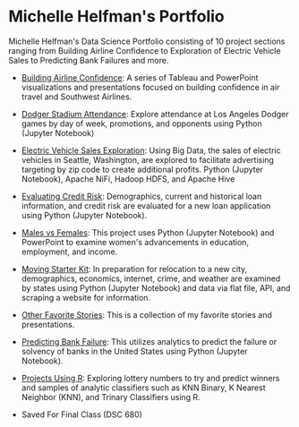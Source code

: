 <link rel="stylesheet" href="/assets/css/main.css">

# Michelle Helfman's Portfolio
Michelle Helfman's Data Science Portfolio consisting of 10 project sections ranging from Building Airline Confidence to Exploration of Electric Vehicle Sales to Predicting Bank Failures and more.

<div class="group">

*	[Building Airline Confidence](Building-Airline-Confidence/README.md):  A series of Tableau and PowerPoint visualizations and presentations focused on building confidence in air travel and Southwest Airlines.

*	[Dodger Stadium Attendance](Dodger-Stadium-Attendance/README.md):  Explore attendance at Los Angeles Dodger games by day of week, promotions, and opponents using Python (Jupyter Notebook)

*	[Electric Vehicle Sales Exploration](Electric-Vehicle-Sales-Exploration/README.md):  Using Big Data, the sales of electric vehicles in Seattle, Washington, are explored to facilitate advertising targeting by zip code to create additional profits.  Python (Jupyter Notebook), Apache NiFi, Hadoop HDFS, and Apache Hive

*	[Evaluating Credit Risk](Evaluating-Credit-Risk/README.md):  Demographics, current and historical loan information, and credit risk are evaluated for a new loan application using Python (Jupyter Notebook).

*	[Males vs Females](Males-vs-Females/README.md):  This project uses Python (Jupyter Notebook) and PowerPoint to examine women's advancements in education, employment, and income.

*	[Moving Starter Kit](Moving-Starter-Kit/README.md):  In preparation for relocation to a new city, demographics, economics, internet, crime, and weather are examined by states using Python (Jupyter Notebook) and data via flat file, API, and scraping a website for information.

*	[Other Favorite Stories](Other-Favorite-Stories/README.md):  This is a collection of my favorite stories and presentations.

*	[Predicting Bank Failure](Predicting-Bank-Failure/README.md):  This utilizes analytics to predict the failure or solvency of banks in the United States using Python (Jupyter Notebook).

*	[Projects Using R](Projects-Using-R/README.md):  Exploring lottery numbers to try and predict winners and samples of analytic classifiers such as KNN Binary, K Nearest Neighbor (KNN), and Trinary Classifiers using R.

*	Saved For Final Class (DSC 680)

</div>

